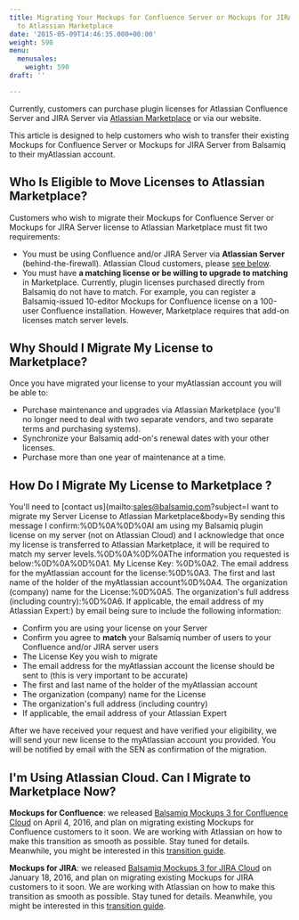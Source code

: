 ```yaml
---
title: Migrating Your Mockups for Confluence Server or Mockups for JIRA Server Balsamiq License
  to Atlassian Marketplace
date: '2015-05-09T14:46:35.000+00:00'
weight: 590
menu:
  menusales:
    weight: 590
draft: ''

---
```


Currently, customers can purchase plugin licenses for Atlassian Confluence Server and JIRA Server via [Atlassian Marketplace](/sales/marketplace/) or via our website.

This article is designed to help customers who wish to transfer their existing Mockups for Confluence Server or Mockups for JIRA Server from Balsamiq to their myAtlassian account.

## Who Is Eligible to Move Licenses to Atlassian Marketplace?

Customers who wish to migrate their Mockups for Confluence Server or Mockups for JIRA Server license to Atlassian Marketplace must fit two requirements:

*   You must be using Confluence and/or JIRA Server via **Atlassian Server** (behind-the-firewall). Atlassian Cloud customers, please [see below](#i-m-using-atlassian-cloud-can-i-migrate-to-marketplace-now).
*   You must have **a matching license or be willing to upgrade to matching** in Marketplace. Currently, plugin licenses purchased directly from Balsamiq do not have to match. For example, you can register a Balsamiq-issued 10-editor Mockups for Confluence license on a 100-user Confluence installation. However, Marketplace requires that add-on licenses match server levels.

## Why Should I Migrate My License to Marketplace?

Once you have migrated your license to your myAtlassian account you will be able to:

*   Purchase maintenance and upgrades via Atlassian Marketplace (you'll no longer need to deal with two separate vendors, and two separate terms and purchasing systems).
*   Synchronize your Balsamiq add-on's renewal dates with your other licenses.
*   Purchase more than one year of maintenance at a time.

## How Do I Migrate My License to Marketplace ?

You'll need to [contact us](mailto:sales@balsamiq.com?subject=I want to migrate my Server License to Atlassian Marketplace&body=By sending this message I confirm:%0D%0A%0D%0AI am using my Balsamiq plugin license on my server (not on Atlassian Cloud\) and I acknowledge that once my license is transferred to Atlassian Marketplace, it will be required to match my server levels.%0D%0A%0D%0AThe information you requested is below:%0D%0A%0D%0A1\. My License Key: %0D%0A2\. The email address for the myAtlassian account for the license:%0D%0A3\. The first and last name of the holder of the myAtlassian account%0D%0A4\. The organization (company\) name for the License:%0D%0A5\. The organization's full address (including country\):%0D%0A6\. If applicable, the email address of my Atlassian Expert:) by email being sure to include the following information:

*   Confirm you are using your license on your Server
*   Confirm you agree to **match** your Balsamiq number of users to your Confluence and/or JIRA server users
*   The License Key you wish to migrate
*   The email address for the myAtlassian account the license should be sent to (this is very important to be accurate)
*   The first and last name of the holder of the myAtlassian account
*   The organization (company) name for the License
*   The organization's full address (including country)
*   If applicable, the email address of your Atlassian Expert

After we have received your request and have verified your eligibility, we will send your new license to the myAtlassian account you provided. You will be notified by email with the SEN as confirmation of the migration.

## I'm Using Atlassian Cloud. Can I Migrate to Marketplace Now?

**Mockups for Confluence**: we released [Balsamiq Mockups 3 for Confluence Cloud](https://marketplace.atlassian.com/plugins/com.balsamiq.mockups.confluence/cloud/overview) on April 4, 2016, and plan on migrating existing Mockups for Confluence customers to it soon. We are working with Atlassian on how to make this transition as smooth as possible. Stay tuned for details. Meanwhile, you might be interested in this [transition guide](https://docs.balsamiq.com/confluence/transition-guide/).

**Mockups for JIRA**: we released [Balsamiq Mockups 3 for JIRA Cloud](https://marketplace.atlassian.com/plugins/com.balsamiq.mockups.jira/cloud/overview) on January 18, 2016, and plan on migrating existing Mockups for JIRA customers to it soon. We are working with Atlassian on how to make this transition as smooth as possible. Stay tuned for details. Meanwhile, you might be interested in this [transition guide](https://docs.balsamiq.com/jira/transition-guide/).